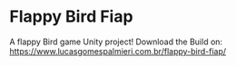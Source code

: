 # Flappy Bird Fiap

A flappy Bird game Unity project!
Download the Build on: https://www.lucasgomespalmieri.com.br/flappy-bird-fiap/
